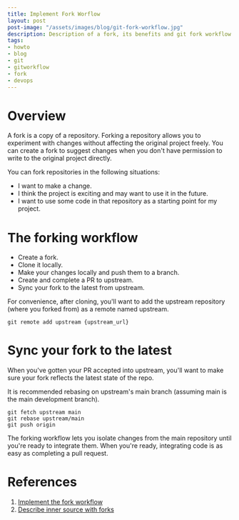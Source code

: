 ```yaml
---
title: Implement Fork Worflow
layout: post
post-image: "/assets/images/blog/git-fork-workflow.jpg"
description: Description of a fork, its benefits and git fork workflow implementation
tags:
- howto
- blog
- git
- gitworkflow
- fork
- devops
---
```


# Overview

A fork is a copy of a repository. Forking a repository allows you to experiment with changes without affecting the original project freely. You can create a fork to suggest changes when you don't have permission to write to the original project directly.

You can fork repositories in the following situations:

- I want to make a change.
- I think the project is exciting and may want to use it in the future.
- I want to use some code in that repository as a starting point for my project.

# The forking workflow

- Create a fork.
- Clone it locally.
- Make your changes locally and push them to a branch.
- Create and complete a PR to upstream.
- Sync your fork to the latest from upstream.

For convenience, after cloning, you'll want to add the upstream repository (where you forked from) as a remote named upstream.
```
git remote add upstream {upstream_url}
```
# Sync your fork to the latest

When you've gotten your PR accepted into upstream, you'll want to make sure your fork reflects the latest state of the repo.

It is recommended rebasing on upstream's main branch (assuming main is the main development branch).

```
git fetch upstream main
git rebase upstream/main
git push origin
```

The forking workflow lets you isolate changes from the main repository until you're ready to integrate them. When you're ready, integrating code is as easy as completing a pull request.

# References
1. [Implement the fork workflow](https://learn.microsoft.com/en-us/training/modules/plan-fostering-inner-source/3-implement-fork-workflow)
2. [Describe inner source with forks](https://learn.microsoft.com/en-us/training/modules/plan-fostering-inner-source/4-describe-forks)
